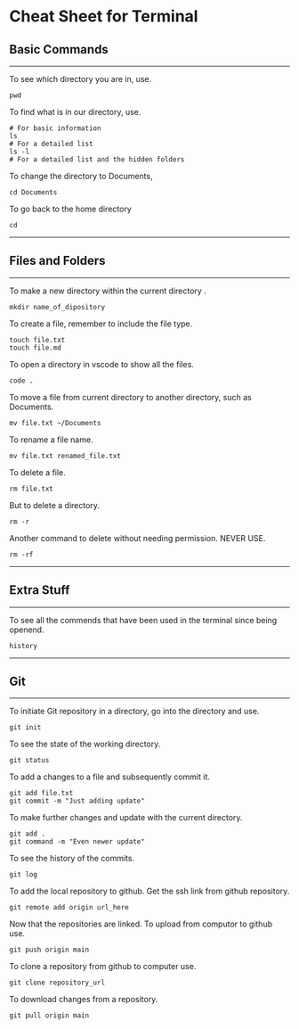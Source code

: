 # Cheat Sheet for Terminal

## Basic Commands
---
To see which directory you are in, use.
```
pwd
```

To find what is in our directory, use.
```
# For basic information
ls 
# For a detailed list 
ls -l
# For a detailed list and the hidden folders
```


To change the directory to Documents,
```
cd Documents
```

To go back to the home directory
```
cd
```
---
## Files and Folders
---
To make a new directory within the current directory .
```
mkdir name_of_dipository
```

To create a file, remember to include the file type.
```
touch file.txt
touch file.md
```

To open a directory in vscode to show all the files.
```
code .
```

To move a file from current directory to another directory, such as Documents.
```
mv file.txt ~/Documents
```
 To rename a file name.
 ```
mv file.txt renamed_file.txt
```

To delete a file. 
```
rm file.txt
```
But to delete a directory.
```
rm -r
```
Another command to delete without needing permission. NEVER USE.
```
rm -rf
```
---
## Extra Stuff
---
To see all the commends that have been used in the terminal since being openend.
```
history 
```

---
## Git 
---

To initiate Git repository in a directory, go into the directory and use.
```
git init
```
 To see the state of the working directory.
 ```
 git status
 ```
To add a changes to a file and subsequently commit it.
```
git add file.txt
git commit -m "Just adding update"
```
To make further changes and update with the current directory.
```
git add .
git command -m "Even newer update"
```
 To see the history of the commits.
 ```
 git log
 ```

To add the local repository to github. Get the ssh link from github repository.
```
git remote add origin url_here
```
Now that the repositories are linked. To upload from computor to github use.
```
git push origin main
```
To clone a repository from github to computer use.
```
git clone repository_url
```
To download changes from a repository.
```
git pull origin main
```



